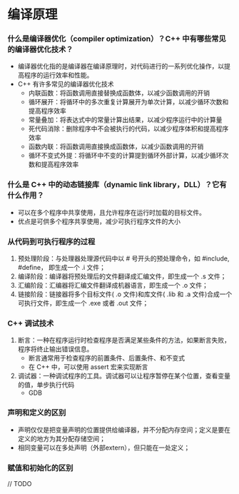 # 编译原理

### 什么是编译器优化（compiler optimization）？C++ 中有哪些常见的编译器优化技术？
+ 编译器优化指的是编译器在编译原理时，对代码进行的一系列优化操作，以提高程序的运行效率和性能。
+ C++ 有许多常见的编译器优化技术
    - 内联函数：将函数调用直接替换成函数体，以减少函数调用的开销
    - 循环展开：将循环中的多次重复计算展开为单次计算，以减少循环次数和提高程序效率
    - 常量叠加：将表达式中的常量计算出结果，以减少程序运行中的计算量
    - 死代码消除：删除程序中不会被执行的代码，以减少程序体积和提高程序效率
    - 函数内联：将函数调用直接换成函数体，以减少函数调用的开销
    - 循环不变式外提：将循环中不变的计算提到循环外部计算，以减少循环次数和提高程序效率

### 什么是 C++ 中的动态链接库（dynamic link library，DLL）？它有什么作用？
+ 可以在多个程序中共享使用，且允许程序在运行时加载的目标文件。
+ 优点是可供多个程序共享使用，减少可执行程序文件的大小

### 从代码到可执行程序的过程
1. 预处理阶段：与处理器处理源代码中以 # 号开头的预处理命令，如 #include, #define， 即生成一个 .i 文件；
2. 编译阶段：编译器将预处理后的文件翻译成汇编文件，即生成一个 .s 文件；
3. 汇编阶段：汇编器将汇编文件翻译成机器语言，即生成一个 .o 文件；
4. 链接阶段：链接器将多个目标文件( .o 文件)和库文件( .lib 和 .a 文件)合成一个可执行文件，即生成一个 .exe 或者 .out 文件；

### C++ 调试技术
1. 断言：一种在程序运行时检查程序是否满足某些条件的方法，如果断言失败，程序将终止输出错误信息。
    + 断言通常用于检查程序的前置条件、后置条件、和不变式
    + 在 C++ 中，可以使用 assert 宏来实现断言
2. 调试器：一种调试程序的工具。调试器可以让程序暂停在某个位置，查看变量的值，单步执行代码
    + GDB

### 声明和定义的区别
+ 声明仅仅是把变量声明的位置提供给编译器，并不分配内存空间；定义是要在定义的地方为其分配存储空间；
+ 相同变量可以在多处声明（外部extern），但只能在一处定义；

### 赋值和初始化的区别
// TODO